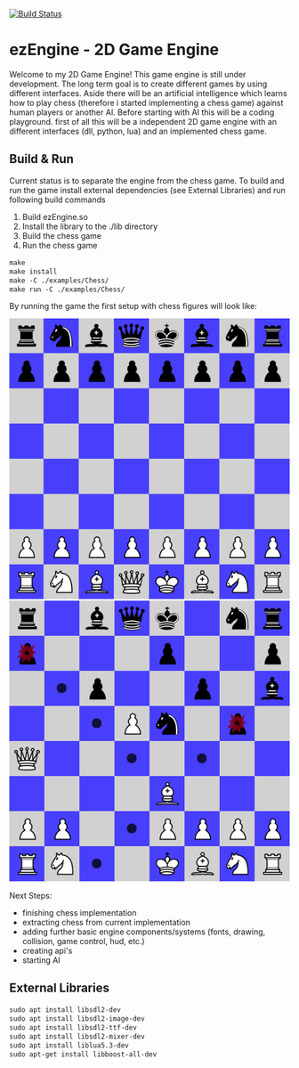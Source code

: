 [![Build Status](https://dev.azure.com/thomassedlmair/ezEngine/_apis/build/status/ThoSe1990.ezEngine?branchName=master)](https://dev.azure.com/thomassedlmair/ezEngine/_build/latest?definitionId=6&branchName=master)

# ezEngine - 2D Game Engine
  
Welcome to my 2D Game Engine! This game engine is still under development. The long term goal is to create different games by using different interfaces. Aside there will be an artificial intelligence which learns how to play chess (therefore i started implementing a chess game) against human players or another AI. Before starting with AI this will be a coding playground. first of all this will be a independent 2D game engine with an different interfaces (dll, python, lua) and an implemented chess game.
  
## Build & Run
Current status is to separate the engine from the chess game. To build and run the game install external dependencies (see External Libraries) and run following build commands

1. Build ezEngine.so 
2. Install the library to the ./lib directory
3. Build the chess game 
4. Run the chess game
````
make
make install
make -C ./examples/Chess/
make run -C ./examples/Chess/
````

By running the game the first setup with chess figures will look like: 

![first setup](./screenshots/default_setup.PNG)
![game running](./screenshots/chessgame.PNG)


Next Steps:
- finishing chess implementation
- extracting chess from current implementation
- adding further basic engine components/systems (fonts, drawing, collision, game control, hud, etc.)
- creating api's
- starting AI


## External Libraries

````
sudo apt install libsdl2-dev
sudo apt install libsdl2-image-dev
sudo apt install libsdl2-ttf-dev
sudo apt install libsdl2-mixer-dev
sudo apt install liblua5.3-dev
sudo apt-get install libboost-all-dev
````
